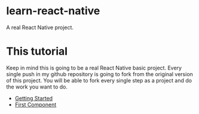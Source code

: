 # learn-react-native
A real React Native project.

# This tutorial

Keep in mind this is going to be a real React Native basic project. Every single push in my github repository is going to fork from the original version of this project. You will be able to fork every single step as a project and do the work you want to do. 

* [Getting Started](https://github.com/ericxlive/learn-react-native/tree/start)
* [First Component](#)





